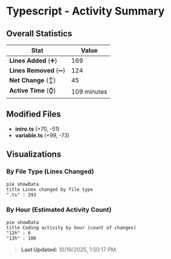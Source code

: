 # Typescript - Activity Summary 

## Overall Statistics

| Stat                   | Value                                                             |
| ---------------------- | ----------------------------------------------------------------- |
| **Lines Added** (➕)   | 169                                          |
| **Lines Removed** (➖) | 124                                        |
| **Net Change** (↕)    | 45                |
| **Active Time** (⌚)   | 109 minutes |


## Modified Files
- **intro.ts** (+70, -51)
- **variable.ts** (+99, -73)

## Visualizations

### By File Type (Lines Changed)

```mermaid
pie showData
title Lines changed by file type
".ts" : 293
```

### By Hour (Estimated Activity Count)

```mermaid
pie showData
title Coding activity by hour (count of changes)
"12h" : 6
"13h" : 100
```


> **Last Updated:** 10/19/2025, 1:50:17 PM